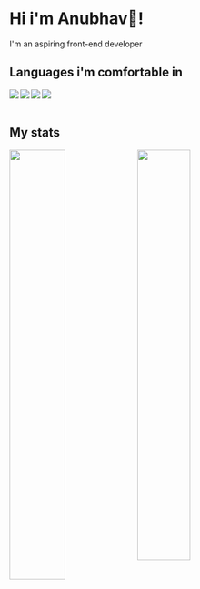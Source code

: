 # Hi i'm Anubhav👋!
I'm an aspiring front-end developer







## Languages i'm comfortable in
<img align="left" src="https://img.shields.io/badge/html5-%23E34F26.svg?style=for-the-badge&logo=html5&logoColor=white" />
<img align="left" src ="https://img.shields.io/badge/javascript-%23323330.svg?style=for-the-badge&logo=javascript&logoColor=%23F7DF1E" />
<img align="left" src ="https://img.shields.io/badge/css3-%231572B6.svg?style=for-the-badge&logo=css3&logoColor=white" />
<img align="left" src ="https://img.shields.io/badge/SASS-hotpink.svg?style=for-the-badge&logo=SASS&logoColor=white" />
<br/><br/>



## My stats

<img align="left" width="44%" src="https://github-readme-stats.vercel.app/api?username=theAnaKen&show_icons=true&theme=radical" />

<img align="left" width="43%" src="https://github-readme-stats.vercel.app/api/top-langs/?username=theAnaKen&layout=compact&theme=radical" />

<br/><br/>
